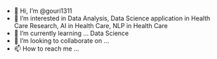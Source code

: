 - 👋 Hi, I’m @gouri1311
- 👀 I’m interested in Data Analysis, Data Science application in Health Care Research, AI in Health Care, NLP in Health Care
- 🌱 I’m currently learning ... Data Science
- 💞️ I’m looking to collaborate on ...
- 📫 How to reach me ...

<!---
gouri1311/gouri1311 is a ✨ special ✨ repository because its `README.md` (this file) appears on your GitHub profile.
You can click the Preview link to take a look at your changes.
--->
